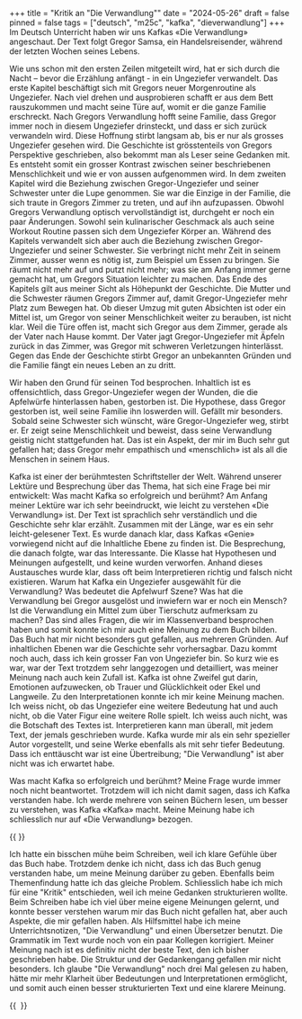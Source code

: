 +++
title = "Kritik an \"Die Verwandlung\""
date = "2024-05-26"
draft = false
pinned = false
tags = ["deutsch", "m25c", "kafka", "dieverwandlung"]
+++
Im Deutsch Unterricht haben wir uns Kafkas «Die Verwandlung» angeschaut. Der Text folgt Gregor Samsa, ein Handelsreisender, während der letzten Wochen seines Lebens. 

Wie uns schon mit den ersten Zeilen mitgeteilt wird, hat er sich durch die Nacht – bevor die Erzählung anfängt - in ein Ungeziefer verwandelt. Das erste Kapitel beschäftigt sich mit Gregors neuer Morgenroutine als Ungeziefer. Nach viel drehen und ausprobieren schafft er aus dem Bett rauszukommen und macht seine Türe auf, womit er die ganze Familie erschreckt. Nach Gregors Verwandlung hofft seine Familie, dass Gregor immer noch in diesem Ungeziefer drinsteckt, und dass er sich zurück verwandeln wird. Diese Hoffnung stirbt langsam ab, bis er nur als grosses Ungeziefer gesehen wird. Die Geschichte ist grösstenteils von Gregors Perspektive geschrieben, also bekommt man als Leser seine Gedanken mit. Es entsteht somit ein grosser Kontrast zwischen seiner beschriebenen Menschlichkeit und wie er von aussen aufgenommen wird. In dem zweiten Kapitel wird die Beziehung zwischen Gregor-Ungeziefer und seiner Schwester unter die Lupe genommen. Sie war die Einzige in der Familie, die sich traute in Gregors Zimmer zu treten, und auf ihn aufzupassen. Obwohl Gregors Verwandlung optisch vervollständigt ist, durchgeht er noch ein paar Änderungen. Sowohl sein kulinarischer Geschmack als auch seine Workout Routine passen sich dem Ungeziefer Körper an. Während des Kapitels verwandelt sich aber auch die Beziehung zwischen Gregor-Ungeziefer und seiner Schwester. Sie verbringt nicht mehr Zeit in seinem Zimmer, ausser wenn es nötig ist, zum Beispiel um Essen zu bringen. Sie räumt nicht mehr auf und putzt nicht mehr; was sie am Anfang immer gerne gemacht hat, um Gregors Situation leichter zu machen. Das Ende des Kapitels gilt aus meiner Sicht als Höhepunkt der Geschichte. Die Mutter und die Schwester räumen Gregors Zimmer auf, damit Gregor-Ungeziefer mehr Platz zum Bewegen hat. Ob dieser Umzug mit guten Absichten ist oder ein Mittel ist, um Gregor von seiner Menschlichkeit weiter zu berauben, ist nicht klar. Weil die Türe offen ist, macht sich Gregor aus dem Zimmer, gerade als der Vater nach Hause kommt. Der Vater jagt Gregor-Ungeziefer mit Äpfeln zurück in das Zimmer, was Gregor mit schweren Verletzungen hinterlässt. Gegen das Ende der Geschichte stirbt Gregor an unbekannten Gründen und die Familie fängt ein neues Leben an zu dritt. 

Wir haben den Grund für seinen Tod besprochen. Inhaltlich ist es offensichtlich, dass Gregor-Ungeziefer wegen der Wunden, die die Apfelwürfe hinterlassen haben, gestorben ist. Die Hypothese, dass Gregor gestorben ist, weil seine Familie ihn loswerden will. Gefällt mir besonders.  Sobald seine Schwester sich wünscht, wäre Gregor-Ungeziefer weg, stirbt er. Er zeigt seine Menschlichkeit und beweist, dass seine Verwandlung geistig nicht stattgefunden hat. Das ist ein Aspekt, der mir im Buch sehr gut gefallen hat; dass Gregor mehr empathisch und «menschlich» ist als all die Menschen in seinem Haus.





Kafka ist einer der berühmtesten Schriftsteller der Welt. Während unserer Lektüre und Besprechung über das Thema, hat sich eine Frage bei mir entwickelt: Was macht Kafka so erfolgreich und berühmt? Am Anfang meiner Lektüre war ich sehr beeindruckt, wie leicht zu verstehen «Die Verwandlung» ist. Der Text ist sprachlich sehr verständlich und die Geschichte sehr klar erzählt. Zusammen mit der Länge, war es ein sehr leicht-gelesener Text. Es wurde danach klar, dass Kafkas «Genie» vorwiegend nicht auf die Inhaltliche Ebene zu finden ist. Die Besprechung, die danach folgte, war das Interessante. Die Klasse hat Hypothesen und Meinungen aufgestellt, und keine wurden verworfen. Anhand dieses Austausches wurde klar, dass oft beim Interpretieren richtig und falsch nicht existieren. Warum hat Kafka ein Ungeziefer ausgewählt für die Verwandlung? Was bedeutet die Apfelwurf Szene? Was hat die Verwandlung bei Gregor ausgelöst und inwiefern war er noch ein Mensch? Ist die Verwandlung ein Mittel zum über Tierschutz aufmerksam zu machen? Das sind alles Fragen, die wir im Klassenverband besprochen haben und somit konnte ich mir auch eine Meinung zu dem Buch bilden. Das Buch hat mir nicht besonders gut gefallen, aus mehreren Gründen. Auf inhaltlichen Ebenen war die Geschichte sehr vorhersagbar. Dazu kommt noch auch, dass ich kein grosser Fan von Ungeziefer bin. So kurz wie es war, war der Text trotzdem sehr langgezogen und detailliert, was meiner Meinung nach auch kein Zufall ist. Kafka ist ohne Zweifel gut darin, Emotionen aufzuwecken, ob Trauer und Glücklichkeit oder Ekel und Langweile. Zu den Interpretationen konnte ich mir keine Meinung machen. Ich weiss nicht, ob das Ungeziefer eine weitere Bedeutung hat und auch nicht, ob die Vater Figur eine weitere Rolle spielt. Ich weiss auch nicht, was die Botschaft des Textes ist. Interpretieren kann man überall, mit jedem Text, der jemals geschrieben wurde. Kafka wurde mir als ein sehr spezieller Autor vorgestellt, und seine Werke ebenfalls als mit sehr tiefer Bedeutung. Dass ich enttäuscht war ist eine Übertreibung; "Die Verwandlung" ist aber nicht was ich erwartet habe. 

Was macht Kafka so erfolgreich und berühmt? Meine Frage wurde immer noch nicht beantwortet. Trotzdem will ich nicht damit sagen, dass ich Kafka verstanden habe. Ich werde mehrere von seinen Büchern lesen, um besser zu verstehen, was Kafka «Kafka» macht. Meine Meinung habe ich schliesslich nur auf «Die Verwandlung» bezogen.



{{<box title="asd"> }}

Ich hatte ein bisschen mühe beim Schreiben, weil ich klare Gefühle über das Buch habe. Trotzdem denke ich nicht, dass ich das Buch genug verstanden habe, um meine Meinung darüber zu geben. Ebenfalls beim Themenfindung hatte ich das gleiche Problem. Schliesslich habe ich mich für eine "Kritik" entschieden, weil ich meine Gedanken strukturieren wollte. Beim Schreiben habe ich viel über meine eigene Meinungen gelernt, und konnte besser verstehen warum mir das Buch nicht gefallen hat, aber auch Aspekte, die mir gefallen haben. Als Hilfsmittel habe ich meine Unterrichtsnotizen, "Die Verwandlung" und einen Übersetzer benutzt. Die Grammatik im Text wurde noch von ein paar Kollegen korrigiert. Meiner Meinung nach ist es definitiv nicht der beste Text, den ich bisher geschrieben habe. Die Struktur und der Gedankengang gefallen mir nicht besonders. Ich glaube "Die Verwandlung" noch drei Mal gelesen zu haben, hätte mir mehr Klarheit über Bedeutungen und Interpretationen ermöglicht, und somit auch einen besser strukturierten Text und eine klarere Meinung. 

{{ </box> }}